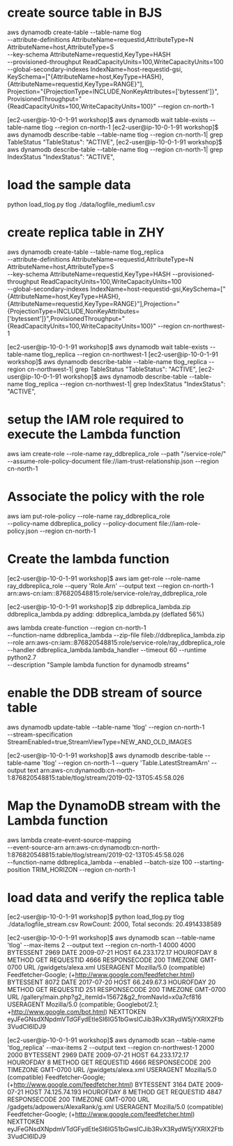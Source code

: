 # create source table in BJS
aws dynamodb create-table --table-name tlog \
--attribute-definitions AttributeName=requestid,AttributeType=N AttributeName=host,AttributeType=S \
--key-schema AttributeName=requestid,KeyType=HASH \
--provisioned-throughput ReadCapacityUnits=100,WriteCapacityUnits=100 \
--global-secondary-indexes  IndexName=host-requestid-gsi,\
KeySchema=["{AttributeName=host,KeyType=HASH},{AttributeName=requestid,KeyType=RANGE}"],\
Projection="{ProjectionType=INCLUDE,NonKeyAttributes=['bytessent']}",\
ProvisionedThroughput="{ReadCapacityUnits=100,WriteCapacityUnits=100}" --region cn-north-1

[ec2-user@ip-10-0-1-91 workshop]$ aws dynamodb wait table-exists --table-name tlog --region cn-north-1
[ec2-user@ip-10-0-1-91 workshop]$ aws dynamodb describe-table --table-name tlog --region cn-north-1| grep TableStatus
        "TableStatus": "ACTIVE", 
[ec2-user@ip-10-0-1-91 workshop]$ aws dynamodb describe-table --table-name tlog --region cn-north-1| grep IndexStatus
                "IndexStatus": "ACTIVE",


# load the sample data
python load_tlog.py tlog ./data/logfile_medium1.csv


# create replica table in ZHY
aws dynamodb create-table --table-name tlog_replica \
--attribute-definitions AttributeName=requestid,AttributeType=N AttributeName=host,AttributeType=S \
--key-schema AttributeName=requestid,KeyType=HASH --provisioned-throughput ReadCapacityUnits=100,WriteCapacityUnits=100 \
--global-secondary-indexes  IndexName=host-requestid-gsi,KeySchema=["{AttributeName=host,KeyType=HASH},{AttributeName=requestid,KeyType=RANGE}"],Projection="{ProjectionType=INCLUDE,NonKeyAttributes=['bytessent']}",ProvisionedThroughput="{ReadCapacityUnits=100,WriteCapacityUnits=100}" --region cn-northwest-1

[ec2-user@ip-10-0-1-91 workshop]$ aws dynamodb wait table-exists --table-name tlog_replica --region cn-northwest-1
[ec2-user@ip-10-0-1-91 workshop]$ aws dynamodb describe-table --table-name tlog_replica --region cn-northwest-1| grep TableStatus
        "TableStatus": "ACTIVE", 
[ec2-user@ip-10-0-1-91 workshop]$ aws dynamodb describe-table --table-name tlog_replica --region cn-northwest-1| grep IndexStatus
                "IndexStatus": "ACTIVE",

# setup the IAM role required to execute the Lambda function
aws iam create-role --role-name ray_ddbreplica_role --path "/service-role/" \
--assume-role-policy-document file://iam-trust-relationship.json --region cn-north-1


# Associate the policy with the role
aws iam put-role-policy --role-name ray_ddbreplica_role \
--policy-name ddbreplica_policy --policy-document file://iam-role-policy.json --region cn-north-1


# Create the lambda function
[ec2-user@ip-10-0-1-91 workshop]$ aws iam get-role --role-name ray_ddbreplica_role --query 'Role.Arn' --output text --region cn-north-1
arn:aws-cn:iam::876820548815:role/service-role/ray_ddbreplica_role

[ec2-user@ip-10-0-1-91 workshop]$ zip ddbreplica_lambda.zip ddbreplica_lambda.py
  adding: ddbreplica_lambda.py (deflated 56%)

aws lambda create-function --region cn-north-1 \
--function-name ddbreplica_lambda --zip-file fileb://ddbreplica_lambda.zip \
--role arn:aws-cn:iam::876820548815:role/service-role/ray_ddbreplica_role \
--handler ddbreplica_lambda.lambda_handler --timeout 60 --runtime python2.7 \
--description "Sample lambda function for dynamodb streams"

# enable the DDB stream of source table
aws dynamodb update-table --table-name 'tlog' --region cn-north-1 \
--stream-specification StreamEnabled=true,StreamViewType=NEW_AND_OLD_IMAGES

[ec2-user@ip-10-0-1-91 workshop]$ aws dynamodb describe-table --table-name 'tlog' --region cn-north-1 --query 'Table.LatestStreamArn' --output text
arn:aws-cn:dynamodb:cn-north-1:876820548815:table/tlog/stream/2019-02-13T05:45:58.026


# Map the DynamoDB stream with the Lambda function
aws lambda create-event-source-mapping \
--event-source-arn arn:aws-cn:dynamodb:cn-north-1:876820548815:table/tlog/stream/2019-02-13T05:45:58.026 \
--function-name ddbreplica_lambda --enabled --batch-size 100 --starting-position TRIM_HORIZON --region cn-north-1


# load data and verify the replica table
[ec2-user@ip-10-0-1-91 workshop]$ python load_tlog.py tlog ./data/logfile_stream.csv
RowCount: 2000, Total seconds: 20.4914338589

[ec2-user@ip-10-0-1-91 workshop]$ aws dynamodb scan --table-name 'tlog' --max-items 2 --output text --region cn-north-1
4000    4000
BYTESSENT   2969
DATE    2009-07-21
HOST    64.233.172.17
HOUROFDAY   8
METHOD  GET
REQUESTID   4666
RESPONSECODE    200
TIMEZONE    GMT-0700
URL /gwidgets/alexa.xml
USERAGENT   Mozilla/5.0 (compatible) Feedfetcher-Google; (+http://www.google.com/feedfetcher.html)
BYTESSENT   8072
DATE    2017-07-20
HOST    66.249.67.3
HOUROFDAY   20
METHOD  GET
REQUESTID   251
RESPONSECODE    200
TIMEZONE    GMT-0700
URL /gallery/main.php?g2_itemId=15672&g2_fromNavId=x0a7cf816
USERAGENT   Mozilla/5.0 (compatible; Googlebot/2.1; +http://www.google.com/bot.html)
NEXTTOKEN   eyJFeGNsdXNpdmVTdGFydEtleSI6IG51bGwsICJib3RvX3RydW5jYXRlX2Ftb3VudCI6IDJ9

[ec2-user@ip-10-0-1-91 workshop]$ aws dynamodb scan --table-name 'tlog_replica' --max-items 2 --output text --region cn-northwest-1
2000    2000
BYTESSENT   2969
DATE    2009-07-21
HOST    64.233.172.17
HOUROFDAY   8
METHOD  GET
REQUESTID   4666
RESPONSECODE    200
TIMEZONE    GMT-0700
URL /gwidgets/alexa.xml
USERAGENT   Mozilla/5.0 (compatible) Feedfetcher-Google; (+http://www.google.com/feedfetcher.html)
BYTESSENT   3164
DATE    2009-07-21
HOST    74.125.74.193
HOUROFDAY   8
METHOD  GET
REQUESTID   4847
RESPONSECODE    200
TIMEZONE    GMT-0700
URL /gadgets/adpowers/AlexaRank/g.xml
USERAGENT   Mozilla/5.0 (compatible) Feedfetcher-Google; (+http://www.google.com/feedfetcher.html)
NEXTTOKEN   eyJFeGNsdXNpdmVTdGFydEtleSI6IG51bGwsICJib3RvX3RydW5jYXRlX2Ftb3VudCI6IDJ9